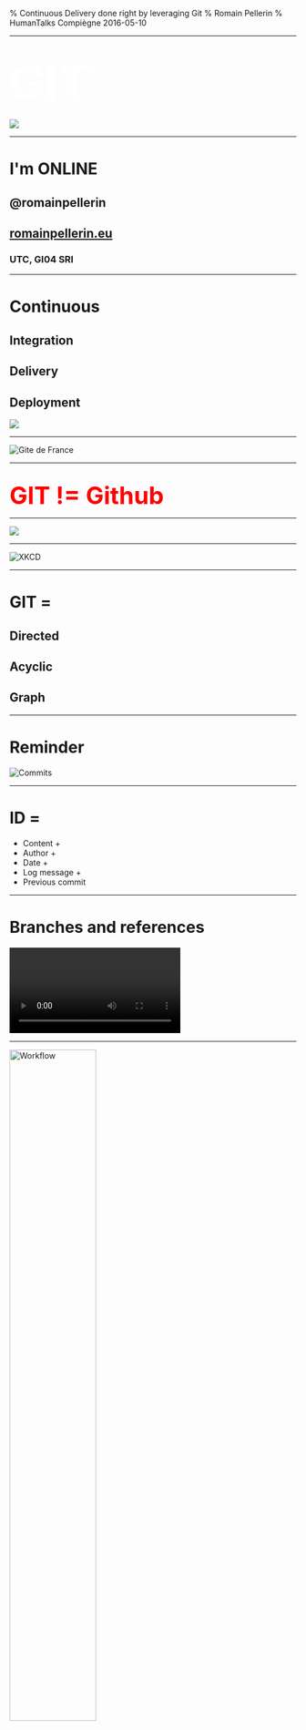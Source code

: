 % Continuous Delivery done right by leveraging Git 
% Romain Pellerin
% HumanTalks Compiègne 2016-05-10

-------------------------------------------

<br />

<span style="font-size: 6em; font-weight: bold; color: white;">
GIT
</span>

![](assets/mind.gif)

-------------------------------------------

# I'm ONLINE

## @romainpellerin 

## [romainpellerin.eu](http://romainpellerin.eu)

### UTC, GI04 SRI

<style>
h1.title {
    font-size: 2.5em;    
}
.title footer span {
    font-size: .8em;    
}
</style>

-------------------------------------------

# Continuous

## Integration
## Delivery
## Deployment

![](assets/continuous.gif)

-------------------------------------------

<img src="assets/gite_fr.png" alt="Gite de France" class="w70"/>

-------------------------------------------

<br />

<span style="font-size: 3em; font-weight: bold; color: red;">
GIT != Github
</span>


-------------------------------------------

![](assets/calm.png)

-------------------------------------------

<img src="assets/xkcd.png" alt="XKCD" class="w50"/>

-------------------------------------------

# GIT =

## Directed

## Acyclic

## Graph

-------------------------------------------

# Reminder

<img src="assets/commits.png" alt="Commits" class="w90"/>

-------------------------------------------

# ID =

- Content +
- Author +
- Date +
- Log message +
- Previous commit

-------------------------------------------

# Branches and references 

<video autoplay loop src="assets/branches.webm" ></video>

-------------------------------------------

<img src="assets/workflow.png" alt="Workflow" class="w55"/>

<style>
div.sourceCode {
    /*background-color: rgba(238,238,238,0.5);*/
}
section > p:first-child {
    margin: 10px; 
}
.w55 {
    width: 55%;    
}
</style>

-------------------------------------------

# Branches

## Create locally and remotely

```bash
git checkout -b <new-branch>

git push origin <branch>:<branch>
```

-------------------------------------------

# Branches

## Delete locally and remotely

```bash
git branch -d <branch>

git push origin --delete <branch>
```

-------------------------------------------

# Online platforms

## Github

## Gitlab

## Travis-ci

-------------------------------------------

# Pull requests

- Rebase
    - `git rebase origin/develop`
- Merge
    - `git merge origin/feature-x`
        - `--no-ff`
        - `--ff-only`
- Reset
    - `git reset --hard origin/xyz`

-------------------------------------------

# Commands

- bisect
- revert
- cherry-pick

-------------------------------------------

# Thanks

<img src="assets/uni.gif" alt="Workflow" class="w20"/>

<div style="color: gray">

### Further reading:
### [blog.romainpellerin.eu/continuous-integration.html](http://blog.romainpellerin.eu/continuous-integration.html)
### [blog.romainpellerin.eu/git-upgrade-yourself.html](http://blog.romainpellerin.eu/git-upgrade-yourself.html)

</div>
<br /><br /><br /><br /><br /><br />

<!--<span style="font-size: .7em; color: gray">Image credit : <a style="color: inherit" target="_blank" href="http://nvie.com/posts/a-successful-git-branching-model/">Vincent Driessen</a> & <a style="color: inherit" target="_blank" href="http://blog.osteele.com/posts/2008/05/my-git-workflow/">Oliver Steele</a></span>-->

-------------------------------------------

# Image/Video Credits

<div style="font-size: .6em">

- [http://imgur.com/DWrI2JY](http://imgur.com/DWrI2JY)
- [http://devopsreactions.tumblr.com/post/110800328581/continuous-delivery](http://devopsreactions.tumblr.com/post/110800328581/continuous-delivery)
- Logo "Gîte de France"
- [http://xkcd.com/1597/](http://xkcd.com/1597/)
- [http://codingdomain.com/git/partial-commits/](http://codingdomain.com/git/partial-commits/
)
- [http://www.gifbin.com/983296](http://www.gifbin.com/983296)
- [http://nvie.com/posts/a-successful-git-branching-model/](http://nvie.com/posts/a-successful-git-branching-model/)

</div>

